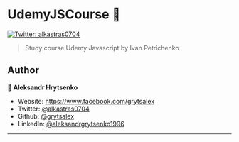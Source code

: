 # UdemyJSCourse 👋
[![Twitter: alkastras0704](https://img.shields.io/twitter/follow/alkastras0704.svg?style=social)](https://twitter.com/alkastras0704)

> Study course Udemy Javascript by Ivan Petrichenko

## Author

👤 **Aleksandr Hrytsenko**

* Website: https://www.facebook.com/grytsalex
* Twitter: [@alkastras0704](https://twitter.com/alkastras0704)
* Github: [@grytsalex](https://github.com/grytsalex)
* LinkedIn: [@aleksandrgrytsenko1996](https://linkedin.com/in/aleksandrgrytsenko1996)
***
